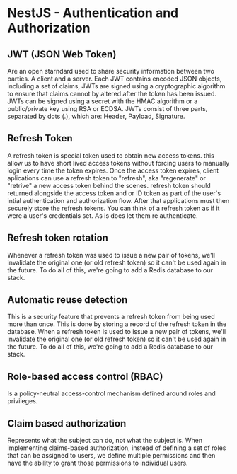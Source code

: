 # NestJS - Authentication and Authorization
## JWT (JSON Web Token)
Are an open starndard used to share security information between two parties. A client and a server. Each JWT contains encoded JSON objects, including a set of claims, JWTs are signed using a cryptographic algorithm to ensure that claims cannot by altered after the token has been issued. JWTs can be signed using a secret with the HMAC algorithm or a public/private key using RSA or ECDSA. 
JWTs consist of three parts, separated by dots (.), which are: Header, Payload, Signature.
## Refresh Token
A refresh token is special token used to obtain new access tokens. this allow us to have short lived access tokens without forcing users to manually login every time the token expires. Once the access token expires, client aplications can use a refresh token to "refresh", aka "regenerate" or "retrive" a new access token behind the scenes. refresh token should returned alongside the access token and or ID token as part of the user's intial authentication and authorization flow. After that applications must then securely store the refresh tokens. You can think of a refresh token as if it were a user's credentials set. As is does let them re authenticate.
## Refresh token rotation
Whenever a refresh token was used to issue a new pair of tokens, we'll invalidate the original one (or old refresh token) so it can't be used again in the future. To do all of this, we're going to add a Redis database to our stack.
## Automatic reuse detection
This is a security feature that prevents a refresh token from being used more than once. This is done by storing a record of the refresh token in the database. When a refresh token is used to issue a new pair of tokens, we'll invalidate the original one (or old refresh token) so it can't be used again in the future. To do all of this, we're going to add a Redis database to our stack.
## Role-based access control (RBAC)
Is a policy-neutral access-control mechanism defined around roles and privileges. 
## Claim based authorization
Represents what the subject can do, not what the subject is. When implementing claims-based authorization, instead of defining a set of roles that can be assigned to users, we define multiple permissions and then have the ability to grant those permissions to individual users.